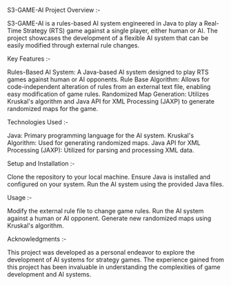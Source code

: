 S3-GAME-AI
Project Overview :-

S3-GAME-AI is a rules-based AI system engineered in Java to play a Real-Time Strategy (RTS) game against a single player, either human or AI. The project showcases the development of a flexible AI system that can be easily modified through external rule changes.

Key Features :-

Rules-Based AI System: A Java-based AI system designed to play RTS games against human or AI opponents.
Rule Base Algorithm: Allows for code-independent alteration of rules from an external text file, enabling easy modification of game rules.
Randomized Map Generation: Utilizes Kruskal's algorithm and Java API for XML Processing (JAXP) to generate randomized maps for the game.

Technologies Used :-

Java: Primary programming language for the AI system.
Kruskal's Algorithm: Used for generating randomized maps.
Java API for XML Processing (JAXP): Utilized for parsing and processing XML data.

Setup and Installation :-

Clone the repository to your local machine.
Ensure Java is installed and configured on your system.
Run the AI system using the provided Java files.

Usage :-

Modify the external rule file to change game rules.
Run the AI system against a human or AI opponent.
Generate new randomized maps using Kruskal's algorithm.

Acknowledgments :-

This project was developed as a personal endeavor to explore the development of AI systems for strategy games. The experience gained from this project has been invaluable in understanding the complexities of game development and AI systems.
